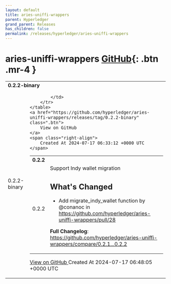 ```yaml
---
layout: default
title: aries-uniffi-wrappers
parent: Hyperledger
grand_parent: Releases
has_children: false
permalink: /releases/hyperledger/aries-uniffi-wrappers
---
```


# aries-uniffi-wrappers <span class="fs-3 right-align">[GitHub](https://github.com/hyperledger/aries-uniffi-wrappers){: .btn .mr-4 }</span>


<div>
    <table>
        <tr>
            <td colspan="2">
                <b>
                    0.2.2-binary
                </b>
            </td>
        </tr>
        <tr>
            <td>
                <span class="chip">
                    0.2.2-binary
                </span>
            </td>
            <td>
                
            </td>
        </tr>
    </table>
    <a href="https://github.com/hyperledger/aries-uniffi-wrappers/releases/tag/0.2.2-binary" class=".btn">
        View on GitHub
    </a>
    <span class="right-align">
        Created At 2024-07-17 06:33:12 +0000 UTC
    </span>
</div>

<div>
    <table>
        <tr>
            <td colspan="2">
                <b>
                    0.2.2
                </b>
            </td>
        </tr>
        <tr>
            <td>
                <span class="chip">
                    0.2.2
                </span>
            </td>
            <td>
                Support Indy wallet migration

## What's Changed
* Add migrate_indy_wallet function by @conanoc in https://github.com/hyperledger/aries-uniffi-wrappers/pull/28

**Full Changelog**: https://github.com/hyperledger/aries-uniffi-wrappers/compare/0.2.1...0.2.2
            </td>
        </tr>
    </table>
    <a href="https://github.com/hyperledger/aries-uniffi-wrappers/releases/tag/0.2.2" class=".btn">
        View on GitHub
    </a>
    <span class="right-align">
        Created At 2024-07-17 06:48:05 +0000 UTC
    </span>
</div>

